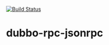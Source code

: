 [![Build Status](https://travis-ci.org/wuwen5/dubbo-rpc-jsonrpc.svg)](https://travis-ci.org/wuwen5/dubbo-rpc-jsonrpc)

dubbo-rpc-jsonrpc
=====================